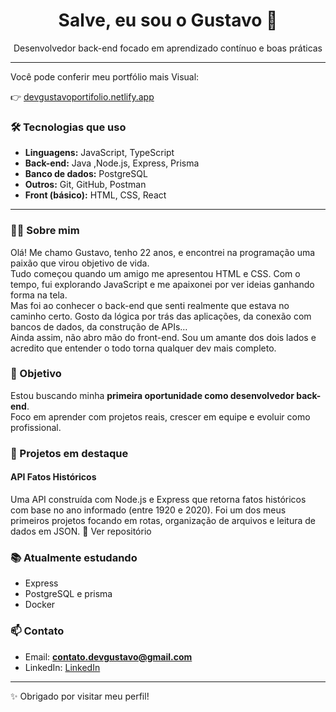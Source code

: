 <h1 align="center">Salve, eu sou o Gustavo 👋</h1>

<p align="center">Desenvolvedor back-end focado em aprendizado contínuo e boas práticas</p>

---

Você pode conferir meu portfólio mais Visual:

👉 [devgustavoportifolio.netlify.app](https://devgustavoportifolio.netlify.app/)

### 🛠️ Tecnologias que uso

- **Linguagens:** JavaScript, TypeScript
- **Back-end:**  Java ,Node.js, Express, Prisma
- **Banco de dados:** PostgreSQL
- **Outros:** Git, GitHub, Postman
- **Front (básico):** HTML, CSS, React

---
### 👨‍💻 Sobre mim

Olá! Me chamo Gustavo, tenho 22 anos, e encontrei na programação uma paixão que virou objetivo de vida.  
Tudo começou quando um amigo me apresentou HTML e CSS. Com o tempo, fui explorando JavaScript e me apaixonei por ver ideias ganhando forma na tela.  
Mas foi ao conhecer o back-end que senti realmente que estava no caminho certo. Gosto da lógica por trás das aplicações, da conexão com bancos de dados, da construção de APIs…  
Ainda assim, não abro mão do front-end. Sou um amante dos dois lados e acredito que entender o todo torna qualquer dev mais completo.

### 🎯 Objetivo

Estou buscando minha **primeira oportunidade como desenvolvedor back-end**.  
Foco em aprender com projetos reais, crescer em equipe e evoluir como profissional.


### 🚧 Projetos em destaque

#### API Fatos Históricos
Uma API construída com Node.js e Express que retorna fatos históricos com base no ano informado (entre 1920 e 2020). Foi um dos meus primeiros projetos focando em rotas, organização de arquivos e leitura de dados em JSON.
🔗 Ver repositório

### 📚 Atualmente estudando

- Express
- PostgreSQL e prisma
- Docker

### 📫 Contato

- Email: **contato.devgustavo@gmail.com**
- LinkedIn: [LinkedIn](https://www.linkedin.com/in/gustavo-costa-araujo-)

---

✨ Obrigado por visitar meu perfil!

